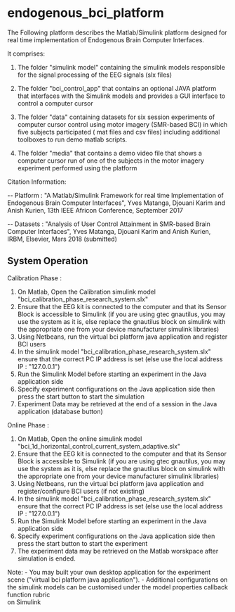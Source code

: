 # endogenous_bci_platform
The Following platform describes the Matlab/Simulink platform designed for real time implementation of 
Endogenous Brain Computer Interfaces.

It comprises:

1. The folder "simulink model" containing the simulink models responsible for the signal processing of the EEG signals (slx files)

2. The folder "bci_control_app" that contains an optional JAVA platform that interfaces with the Simulink models and provides a GUI interface to control a computer cursor 

3. The folder "data" containing datasets for six session experiments of computer cursor control using motor imagery (SMR-based BCI) in which five  subjects participated ( mat files and csv files) including additional toolboxes to run demo matlab scripts.

4. The folder "media" that contains a demo video file that shows a computer cursor run of one of the subjects in the motor imagery experiment performed using the platform

Citation Information:

-- Platform : "A Matlab/Simulink Framework for real time Implementation of Endogenous Brain Computer Interfaces", Yves Matanga, Djouani Karim and Anish Kurien, 13th IEEE Africon Conference, September 2017 

-- Datasets : "Analysis of User Control Attainment in SMR-based Brain Computer Interfaces", Yves Matanga, Djouani Karim and Anish Kurien,
IRBM, Elsevier, Mars 2018 (submitted)

System Operation
----------------

Calibration Phase :

1. On Matlab, Open the Calibration simulink model "bci_calibration_phase_research_system.slx"
2. Ensure that the EEG kit is connected to the computer and that its Sensor Block is accessible to Simulink
(if you are using gtec gnautilus, you may use the system as it is, else replace the gnautilus block on simulink with the appropriate one from your device manufacturer simulink libraries)
3. Using Netbeans, run the virtual bci platform java application and register BCI users
4. In the simulink model "bci_calibration_phase_research_system.slx" ensure that the correct PC IP address is set (else use the local address IP : "127.0.0.1")
5. Run the Simulink Model before starting an experiment in the Java application side
6. Specify experiment configurations on the Java application side then press the start button to start the simulation
7. Experiment Data may be retrieved at the end of a session in the Java application (database button)

Online Phase :

1. On Matlab, Open the online simulink model "bci_1d_horizontal_control_current_system_adaptive.slx"
2. Ensure that the EEG kit is connected to the computer and that its Sensor Block is accessible to Simulink
(if you are using gtec gnautilus, you may use the system as it is, else replace the gnautilus block on simulink with the appropriate one from your device manufacturer simulink libraries)
3. Using Netbeans, run the virtual bci platform java application and register/configure BCI users (if not existing)
4. In the simulink model "bci_calibration_phase_research_system.slx" ensure that the correct PC IP address is set (else use the local address IP : "127.0.0.1")
5. Run the Simulink Model before starting an experiment in the Java application side
6. Specify experiment configurations on the Java application side then press the start button to start the experiment
7. The experiment data may be retrieved on the Matlab worskpace after simulation is ended.

Note: - You may built your own desktop application for the experiment scene ("virtual bci platform java application").
      - Additional configurations on the simulink models can be customised under the model properties callback function rubric           
      on Simulink
      





